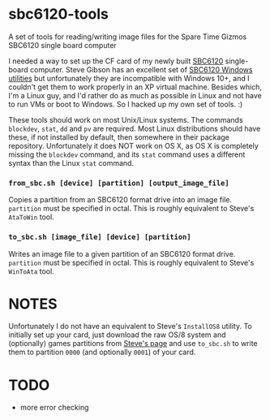 # sbc6120-tools
A set of tools for reading/writing image files for the Spare Time Gizmos SBC6120 single board computer

I needed a way to set up the CF card of my newly built [SBC6120](http://www.sparetimegizmos.com/Hardware/SBC6120-2.htm)
single-board computer. Steve Gibson has an excellent set of [SBC6120 Windows utilities](https://www.grc.com/pdp-8/os8utils-sbc.htm)
but unfortunately they are incompatible with Windows 10+, and I couldn't get them to work properly in an XP virtual machine.
Besides which, I'm a Linux guy, and I'd rather do as much as possible in Linux and not have to run VMs or
boot to Windows. So I hacked up my own set of tools. :)

These tools should work on most Unix/Linux systems. The commands `blockdev`, `stat`, `dd` and `pv` are required.
Most Linux distributions should have these, if not installed by default, then somewhere in their package
repository. Unfortunately it does NOT work on OS X, as OS X is completely missing the `blockdev` command,
and its `stat` command uses a different syntax than the Linux `stat` command.

### `from_sbc.sh [device] [partition] [output_image_file]`

Copies a partition from an SBC6120 format drive into an image file. `partition` must be specified in octal.
This is roughly equivalent to Steve's `AtaToWin` tool.

### `to_sbc.sh [image_file] [device] [partition]`

Writes an image file to a given partition of an SBC6120 format drive. `partition` must be specified in octal.
This is roughly equivalent to Steve's `WinToAta` tool.

# NOTES

Unfortunately I do not have an equivalent to Steve's `InstallOS8` utility. To initially set up your card, just
download the raw OS/8 system and (optionally) games partitions from [Steve's page](https://www.grc.com/pdp-8/os8utils-sbc.htm)
and use `to_sbc.sh` to write them to partition `0000` (and optionally `0001`) of your card.

# TODO

* more error checking
